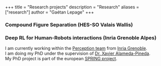 +++
title = "Research projects"
description = "Research"
aliases = ["research"]
author = "Gaétan Lepage"
+++

### Compound Figure Separation (HES-SO Valais Wallis)

### Deep RL for Human-Robots interactions (Inria Grenoble Alpes)

I am currently working within the [Perception team](https://team.inria.fr/perception/) from [Inria Grenoble](https://www.inria.fr/en/centre-inria-grenoble-rhone-alpes).\
I am doing my PhD under the supervision of [Dr. Xavier Alameda-Pineda](http://xavirema.eu/).\
My PhD project is part of the european [SPRING project](https://spring-h2020.eu/).
